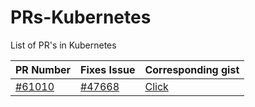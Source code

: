 # PRs-Kubernetes
List of PR's in Kubernetes

| PR Number | Fixes Issue | Corresponding gist |
|-----------|-------------|--------------------|
| [#61010](https://github.com/kubernetes/kubernetes/pull/61010) | [#47668](https://github.com/kubernetes/kubernetes/issues/47668) |  [Click](https://gist.github.com/anubhakushwaha/2095176d8b9733be1658c42fdef0ea68) |
